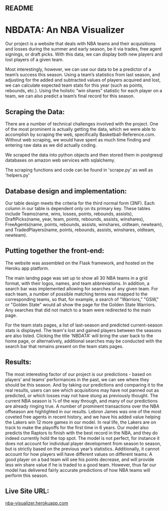 ## README

# NBDATA: An NBA Visualizer

Our project is a website that deals with NBA teams and their acquisitions and losses during the summer and early season, be it via trades, free agent signings, or draft picks. With this data, we can display both new players and lost players of a given team.

Most interestingly, however, we can use our data to be a predictor of a team’s success this season. Using a team’s statistics from last season, and adjusting for the added and subtracted values of players acquired and lost, we can calculate expected team stats for this year (such as points, rebounds, etc.). Using the holistic “win shares” statistic for each player on a team, we can also predict a team’s final record for this season.

## Scraping the Data:

There are a number of technical challenges involved with the project. One of the most prominent is actually getting the data, which we were able to accomplish by scraping the web, specifically Basketball-Reference.com. Without web scraping, we would have spent as much time finding and entering raw data as we did actually coding.

We scraped the data into python objects and then stored them in postgresql databases on amazon web services with sqlalchemy.

The scraping functions and code can be found in 'scrape.py' as well as 'helpers.py'

## Database design and implementation:

Our table design meets the criteria for the third normal form (3NF). Each column in our table is dependent only on its primary key. These tables include Teams(name, wins, losses, points, rebounds, assists), DraftPicks(name, year, team, points, rebounds, assists, winshares), FreeAgents(name, points, rebounds, assists, winshares, oldteam, newteam), and TradedPlayers(name, points, rebounds, assists, winshares, oldteam, newteam).

## Putting together the front-end:

The website was assembled on the Flask framework, and hosted on the Heroku app platform.

The main landng page was set up to show all 30 NBA teams in a grid format, with their logos, names, and team abbreviations. In addition, a search bar was implemented allowing for searches of any given team. For each team, a number of possible matching terms was mapped to the corresponding teams, so that, for example, a search of "Warriors," "GSW," or "Golden State" would all show the page for the Golden State Warriors. Any searches that did not match to a team were redirected to the main page.

For the team stats pages, a list of last-season and predicted current-season stats is displayed. The team's lost and gained players between the seasons are also listed. Clicking the title 'NBDATA' will bring the user back to the home page, or alternatively, additional searches may be conducted with the search bar that remains present on the team stats pages.

## Results:

The most interesting factor of our project is our predictions - based on players’ and teams’ performances in the past, we can see where they should be this season. And by taking our predictions and comparing it to the real results, users can see which acquisitions may have not panned out as predicted, or which losses may not have stung as previously thought. The current NBA season is ⅓ of the way through, and many of our predictions are already ringing true. A number of prominent transactions over the NBA offseason are highlighted in our results. Lebron James was one of the most coveted free agents in recent history, and we have his added value helping the Lakers win 12 more games in our model. In real life, the Lakers are on track to make the playoffs for the first time in 6 years. Our model also predicts the Raptors to finish with the best record in the NBA, and they do indeed currently hold the top spot. The model is not perfect, for instance it does not account for individual player development from season to season,  but is strictly based on the previous year’s statistics. Additionally, it cannot account for how players will have different values on different teams: A good player on a bad team will see his points decrease, and will provide less win share value if he is traded to a good team. However, thus far our model has delivered fairly accurate predictions of how NBA teams will perform this season.

## Live Site URL:

[nba-visualizer.herokuapp.com](https://nba-visualizer.herokuapp.com)
